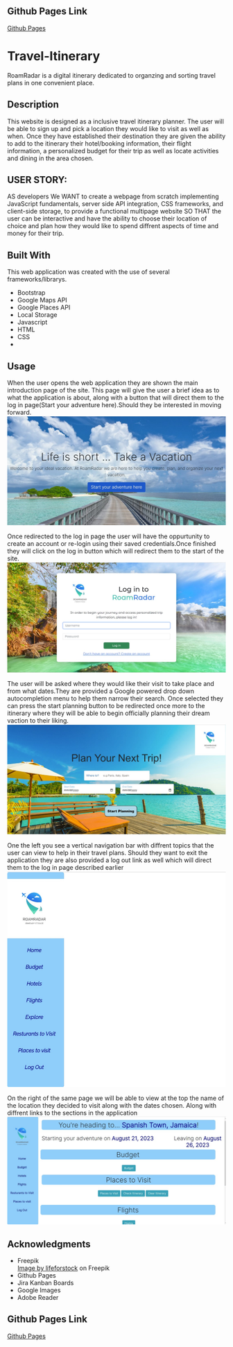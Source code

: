 ## Github Pages Link
<a href="https://saragar710.github.io/Travel-Itinerary/">Github Pages</a>

# Travel-Itinerary
RoamRadar is
a digital itinerary dedicated to organzing and sorting travel plans in one convenient place.

## Description

This website is designed as a inclusive travel itinerary planner. The user will be able to sign up and pick a location they would like to visit as well as when.
Once they have established their destination they are given the ability to add to the itinerary their hotel/booking information, their flight information,
a personalized budget for their trip as well as locate activities and dining in the area chosen.

## USER STORY:
AS developers
We WANT to create a webpage from scratch implementing JavaScript fundamentals, server side API integration, CSS frameworks, and client-side storage, to provide a functional multipage website 
SO THAT the user can be interactive and have the ability to choose their location of choice and plan how they would like to spend diffrent aspects of time and money for their trip.

## Built With
This web application was created with the use of several frameworks/librarys.
<ul>
<li>Bootstrap</li>
<li> Google Maps API </li>
<li> Google Places API </li>
<li>Local Storage</li>
<li>Javascript</li>
<li>HTML</li>
<li>CSS</li>
<li></li>
</ul>



## Usage

When the user opens the web application they are shown the main introduction page of the site. This page will give the user a brief idea as to what the application is about, along with a button that will direct them to the log in page(Start your adventure here).Should they be interested in moving forward.
![Main intro/description page ](/images/intro-screenshot.jpg)

Once redirected to the log in page the user will have the oppurtunity to create an account or re-login using their saved credentials.Once finished they will click on the log in button which will redirect them to the start of the site.
![Log in page ](/images/login-page.jpg)

The user will be asked where they would like their visit to take place and from what dates.They are provided a Google powered drop down autocompletion menu to help them narrow their search. Once selected they can press the start planning button to be redirected once more to the itinerary where they will be able to begin officially planning their dream vaction to their liking.
![Pick a location page ](/images/location-page.jpg)

One the left you see a vertical navigation bar with diffrent topics that the user can view to help in their travel plans. Should they want to exit the application they are also provided a log out link as well which will direct them to the log in page described earlier
![navbar](/images/navigation-bar-screenshot.jpg)

On the right of the same page we will be able to view at the top the name of the location they decided to visit along with the dates chosen. Along with diffrent links to the sections in the application
![Itinerary](/images/itinerary.jpg)

## Acknowledgments
<ul>
<li>Freepik</li>
<a href="https://www.freepik.com/free-photo/beautiful-tropical-beach-sea_4123353.htm#query=landscape%20vacation&position=1&from_view=search&track=ais">Image by lifeforstock</a> on Freepik
<li>Github Pages</li>
<li>Jira Kanban Boards</li>
<li>Google Images</li>
<li>Adobe Reader </li>
</ul>

## Github Pages Link
<a href="https://saragar710.github.io/Travel-Itinerary/">Github Pages</a>
